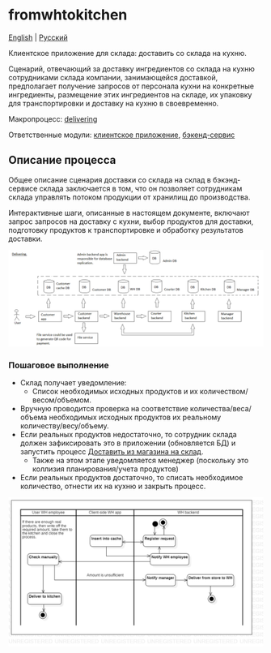 # fromwhtokitchen

[English](fromwhtokitchen.md) | [Русский](fromwhtokitchen.ru.md)

Клиентское приложение для склада: доставить со склада на кухню.

Сценарий, отвечающий за доставку ингредиентов со склада на кухню сотрудниками склада компании, занимающейся доставкой, предполагает получение запросов от персонала кухни на конкретные ингредиенты, размещение этих ингредиентов на складе, их упаковку для транспортировки и доставку на кухню в своевременно.

Макропроцесс: [delivering](../../macroprocesses/delivering.ru.md)

Ответственные модули: [клиентское приложение](../../frontend/warehouseclient.md), [бэкенд-сервис](../../backend/warehousebackend.md)

## Описание процесса

Общее описание сценария доставки со склада на склад в бэкэнд-сервисе склада заключается в том, что он позволяет сотрудникам склада управлять потоком продукции от хранилищ до производства.

Интерактивные шаги, описанные в настоящем документе, включают запрос запросов на доставку с кухни, выбор продуктов для доставки, подготовку продуктов к транспортировке и обработку результатов доставки.

![placing_order_overall](../../img/placing_order_overall.png)

### Пошаговое выполнение

- Склад получает уведомление: 
    - Список необходимых исходных продуктов и их количеством/весом/объемом.
- Вручную проводится проверка на соответствие количества/веса/объема необходимых исходных продуктов их реальному количеству/весу/объему.
- Если реальных продуктов недостаточно, то сотрудник склада должен зафиксировать это в приложении (обновляется БД) и запустить процесс [Доставить из магазина на склад](../courier/store2wh.ru.md).
    - Также на этом этапе уведомляется менеджер (поскольку это коллизия планирования/учета продуктов)
- Если реальных продуктов достаточно, то списать необходимое количество, отнести их на кухню и закрыть процесс.

![warehouse.fromwhtokitchen](../../img/activitydiagrams/warehouse.fromwhtokitchen.png)
